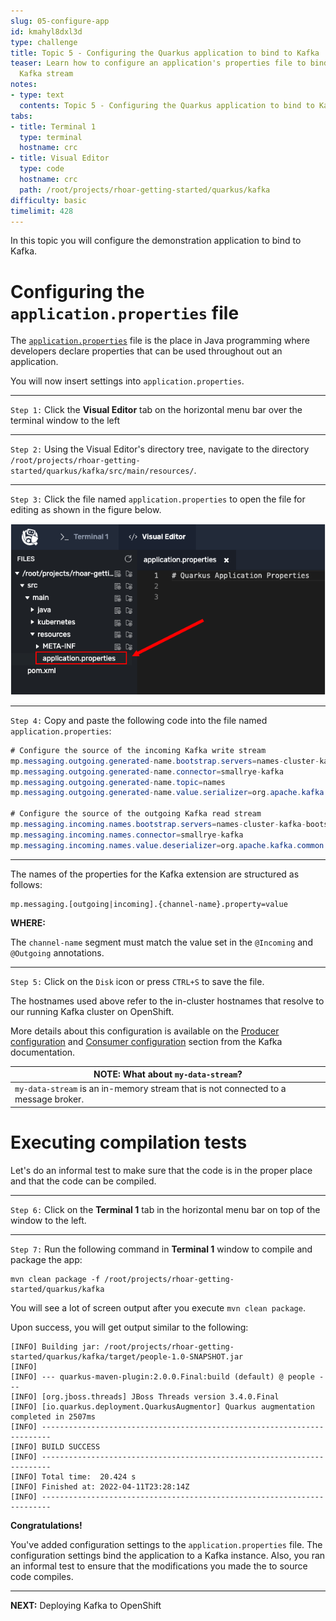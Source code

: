 ```yaml
---
slug: 05-configure-app
id: kmahyl8dxl3d
type: challenge
title: Topic 5 - Configuring the Quarkus application to bind to Kafka
teaser: Learn how to configure an application's properties file to bind to an existing
  Kafka stream
notes:
- type: text
  contents: Topic 5 - Configuring the Quarkus application to bind to Kafka
tabs:
- title: Terminal 1
  type: terminal
  hostname: crc
- title: Visual Editor
  type: code
  hostname: crc
  path: /root/projects/rhoar-getting-started/quarkus/kafka
difficulty: basic
timelimit: 428
---
```

In this topic you will configure the demonstration application to bind to Kafka.



# Configuring the `application.properties` file

The [`application.properties`](https://access.redhat.com/documentation/en-us/red_hat_build_of_quarkus/1.3/html/configuring_your_quarkus_applications/proc-setting-configuration-properties_quarkus-configuration-guide) file is the place in Java programming where developers declare properties that can be used throughout out an application.

You will now insert settings into `application.properties`.

----

`Step 1:` Click the **Visual Editor** tab on the horizontal menu bar over the terminal window to the left

----

`Step 2:` Using the Visual Editor's directory tree, navigate to the directory `/root/projects/rhoar-getting-started/quarkus/kafka/src/main/resources/`.


----

`Step 3:` Click the file named `application.properties` to open the file for editing as shown in the figure below.

![Access Application Properties](../assets/access-application-properties.png)

----

`Step 4:` Copy and paste the following code into the file named `application.properties`:

```java
# Configure the source of the incoming Kafka write stream
mp.messaging.outgoing.generated-name.bootstrap.servers=names-cluster-kafka-bootstrap.kafka.svc.cluster.local:9092
mp.messaging.outgoing.generated-name.connector=smallrye-kafka
mp.messaging.outgoing.generated-name.topic=names
mp.messaging.outgoing.generated-name.value.serializer=org.apache.kafka.common.serialization.StringSerializer

# Configure the source of the outgoing Kafka read stream
mp.messaging.incoming.names.bootstrap.servers=names-cluster-kafka-bootstrap.kafka.svc.cluster.local:9092
mp.messaging.incoming.names.connector=smallrye-kafka
mp.messaging.incoming.names.value.deserializer=org.apache.kafka.common.serialization.StringDeserializer
```
----

The names of the properties for the Kafka extension are structured as follows:

```
mp.messaging.[outgoing|incoming].{channel-name}.property=value
```

**WHERE:**

The `channel-name` segment must match the value set in the `@Incoming` and `@Outgoing` annotations.


----

`Step 5:` Click on the `Disk` icon or press `CTRL+S` to save the file.

The hostnames used above refer to the in-cluster hostnames that resolve to our running Kafka cluster on OpenShift.

More details about this configuration is available on the [Producer
configuration](https://kafka.apache.org/documentation/#producerconfigs) and [Consumer
configuration](https://kafka.apache.org/documentation/#consumerconfigs) section from the Kafka documentation.

|NOTE: What about `my-data-stream`?|
|----|
|`my-data-stream` is an in-memory stream that is not connected to a message broker.|

# Executing compilation tests

Let's do an informal test to make sure that the code is in the proper place and that the code can be compiled.

----

`Step 6:` Click on the **Terminal 1** tab in the horizontal menu bar on top of the window to the left.

----

`Step 7:` Run the following command in **Terminal 1** window to compile and package the app:

```
mvn clean package -f /root/projects/rhoar-getting-started/quarkus/kafka
```

You will see a lot of screen output after you execute `mvn clean package`.

Upon success, you will get output similar to the following:

```
[INFO] Building jar: /root/projects/rhoar-getting-started/quarkus/kafka/target/people-1.0-SNAPSHOT.jar
[INFO]
[INFO] --- quarkus-maven-plugin:2.0.0.Final:build (default) @ people ---
[INFO] [org.jboss.threads] JBoss Threads version 3.4.0.Final
[INFO] [io.quarkus.deployment.QuarkusAugmentor] Quarkus augmentation completed in 2507ms
[INFO] ------------------------------------------------------------------------
[INFO] BUILD SUCCESS
[INFO] ------------------------------------------------------------------------
[INFO] Total time:  20.424 s
[INFO] Finished at: 2022-04-11T23:28:14Z
[INFO] ------------------------------------------------------------------------
```


**Congratulations!**

You've added configuration settings to the `application.properties` file. The configuration settings bind the application to a Kafka instance. Also, you ran an informal test to ensure that the modifications you made the to source code compiles.

----

**NEXT:** Deploying Kafka to OpenShift
